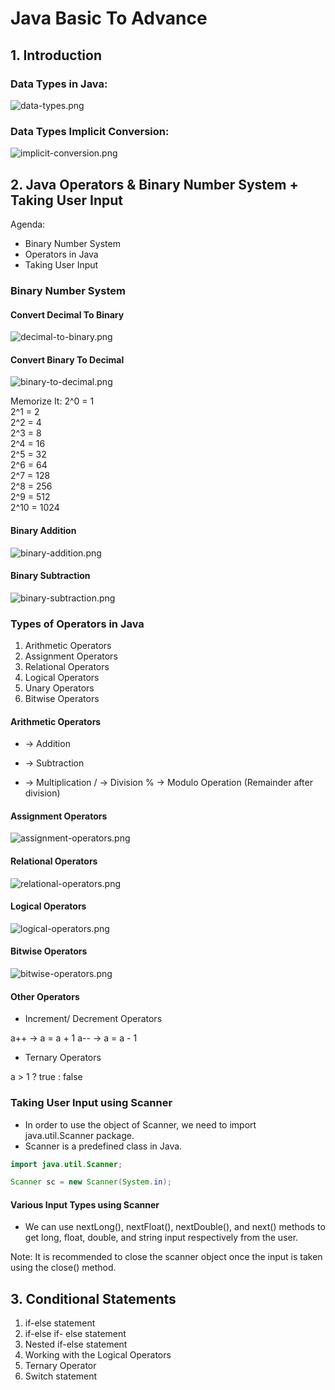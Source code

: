 # Java Basic To Advance

## 1. Introduction

### Data Types in Java:
![data-types.png](../images/data-types.png)

### Data Types Implicit Conversion:

![implicit-conversion.png](../images/implicit-conversion.png)

## 2. Java Operators & Binary Number System + Taking User Input

Agenda:
- Binary Number System
- Operators in Java
- Taking User Input

### Binary Number System

#### Convert Decimal To Binary

![decimal-to-binary.png](../images/decimal-to-binary.png)

#### Convert Binary To Decimal

![binary-to-decimal.png](../images/binary-to-decimal.png)

Memorize It:
2^0 = 1  
2^1 = 2  
2^2 = 4  
2^3 = 8  
2^4 = 16  
2^5 = 32  
2^6 = 64  
2^7 = 128  
2^8 = 256  
2^9 = 512  
2^10 = 1024

#### Binary Addition

![binary-addition.png](../images/binary-addition.png)

#### Binary Subtraction

![binary-subtraction.png](../images/binary-subtraction.png)

### Types of Operators in Java

1. Arithmetic Operators
2. Assignment Operators
3. Relational Operators
4. Logical Operators
5. Unary Operators
6. Bitwise Operators

#### Arithmetic Operators

+ -> Addition
- -> Subtraction
* -> Multiplication
/ -> Division
% -> Modulo Operation (Remainder after division)

#### Assignment Operators

![assignment-operators.png](../images/assignment-operators.png)

#### Relational Operators

![relational-operators.png](../images/relational-operators.png)

#### Logical Operators

![logical-operators.png](../images/logical-operators.png)

#### Bitwise Operators

![bitwise-operators.png](../images/bitwise-operators.png)

#### Other Operators

- Increment/ Decrement Operators

a++ -> a = a + 1
a-- -> a = a - 1

- Ternary Operators

a > 1 ? true : false

### Taking User Input using Scanner

- In order to use the object of Scanner, we need to import java.util.Scanner package.
- Scanner is a predefined class in Java.

```java
import java.util.Scanner;

Scanner sc = new Scanner(System.in);
```

#### Various Input Types using Scanner

- We can use nextLong(), nextFloat(), nextDouble(), and next() methods to get long, float, double, and string input respectively from the user.

Note: It is recommended to close the scanner object once the input is taken using the close() method.

## 3. Conditional Statements

1. if-else statement
2. if-else if- else statement
3. Nested if-else statement
4. Working with the Logical Operators 
5. Ternary Operator
6. Switch statement

